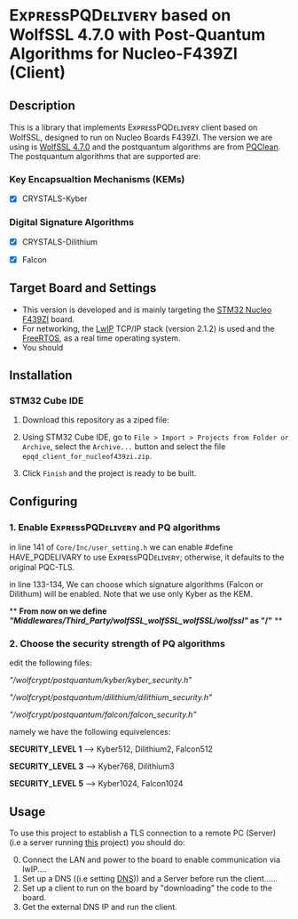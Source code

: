# ExᴘʀᴇssPQDᴇʟɪᴠᴇʀʏ based on WolfSSL 4.7.0 with Post-Quantum Algorithms for Nucleo-F439ZI (Client)

## Description
This is a library that implements ExᴘʀᴇssPQDᴇʟɪᴠᴇʀʏ client based on WolfSSL, designed to run on Nucleo Boards F439ZI. The version we are using is [WolfSSL 4.7.0](https://github.com/wolfSSL/wolfssl/releases/tag/v4.7.0-stable) and the postquantum algorithms are from [PQClean](https://github.com/PQClean/PQClean). The postquantum algorithms that are supported are:

### Key Encapsualtion Mechanisms (KEMs)

- [x] CRYSTALS-Kyber


### Digital Signature Algorithms

- [x] CRYSTALS-Dilithium

- [x] Falcon

## Target Board and Settings

- This version is developed and is mainly targeting the [STM32 Nucleo F439ZI](https://www.st.com/en/evaluation-tools/nucleo-f439zi.html) board.
- For networking, the [LwIP](https://savannah.nongnu.org/projects/lwip/) TCP/IP stack (version 2.1.2) is used and the [FreeRTOS](https://www.freertos.org/), as a real time operating system.
- You should

## Installation


### STM32 Cube IDE

1. Download this repository as a ziped file:

2. Using STM32 Cube IDE, go to `File > Import > Projects from Folder or Archive`, select the `Archive...` button and select the file `epqd_client_for_nucleof439zi.zip`.

3. Click `Finish` and the project is ready to be built.

## Configuring

### 1. Enable ExᴘʀᴇssPQDᴇʟɪᴠᴇʀʏ and PQ algorithms
in line 141 of `Core/Inc/user_setting.h` we can enable #define HAVE_PQDELIVARY to use ExᴘʀᴇssPQDᴇʟɪᴠᴇʀʏ; otherwise, it defaults to the original PQC-TLS.

in line 133-134, We can choose which signature algorithms (Falcon or Dilithum) will be enabled.
Note that we use only Kyber as the KEM.

**   **From now on we define *"Middlewares/Third_Party/wolfSSL_wolfSSL_wolfSSL/wolfssl"* as "/"** 	**

### 2. Choose the security strength of PQ algorithms


edit the following files: 

*"/wolfcrypt/postquantum/kyber/kyber_security.h"*

*"/wolfcrypt/postquantum/dilithium/dilithium_security.h"*

*"/wolfcrypt/postquantum/falcon/falcon_security.h"*


namely we have the following equivelences:

**SECURITY_LEVEL 1** --> Kyber512, Dilithium2, Falcon512

**SECURITY_LEVEL 3** --> Kyber768, Dilithium3

**SECURITY_LEVEL 5** --> Kyber1024, Falcon1024

## Usage

To use this project to establish a TLS connection to a remote PC (Server) (i.e a server running [this](https://github.com/ExpressPQDelivery/epqd_server_lib_forM4) project) you should do:

0. Connect the LAN and power to the board to enable communication via lwIP....
1. Set up a DNS ((i.e setting [DNS](https://github.com/ExpressPQDelivery/DNS_records_for_epqd))) and a Server before run the client......
2. Set up a client to run on the board by "downloading" the code to the board.
3. Get the external DNS IP and run the client.

